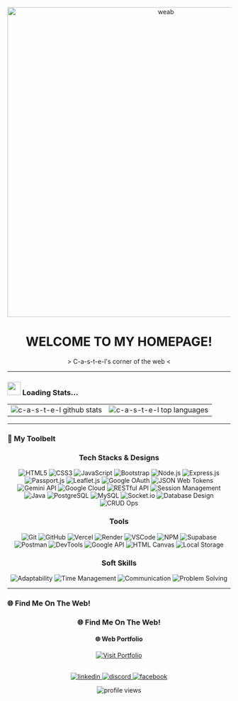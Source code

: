 <!-- 
  Hey! Welcome to my source code.
  This README is inspired by the Geocities / Y2K web aesthetic.
  Feel free to use it for your own page! :)
-->

<p align="center">
  
  <img src="https://media3.giphy.com/media/v1.Y2lkPTc5MGI3NjExbHd5eDFhbGFkM2p0bGtubnR1ZWlueXZtZXMzMmh4ejNsdW93NnpuZCZlcD12MV9pbnRlcm5hbF9naWZfYnlfaWQmY3Q9Zw/ckr4W2ppxPBeIF8dx4/giphy.gif" width="700" alt="weab">
</p>

<div id="header" align="center">
 <!-- <img src="https://media0.giphy.com/media/v1.Y2lkPTc5MGI3NjExMWdqY252YWFubG4yam9xcjRwZnBxMDlsMHhxbTZpZTZmdG0wc3YweSZlcD12MV9pbnRlcm5hbF9naWZfYnlfaWQmY3Q9Zw/ALV9PKDjbZvAVlMnT0/giphy.gif" width="100"/> --!>
  
  <h1>
    WELCOME TO MY HOMEPAGE!
  </h1>
  <p>
    > C-a-s-t-e-l's corner of the web <
  </p>
</div>

---

### <img src="https://media.giphy.com/media/WUlplcMpOCEmTGBtBW/giphy.gif" width="30"> Loading Stats...


<table align="center">
  <tr>
    <td valign="top">
      <img src="https://github-readme-stats.vercel.app/api?username=C-a-s-t-e-l&show_icons=true&locale=en&theme=synthwave&line_height=27" alt="c-a-s-t-e-l github stats" />
    </td>
    <td valign="top">
      <img src="https://github-readme-stats.vercel.app/api/top-langs?username=C-a-s-t-e-l&show_icons=true&locale=en&layout=compact&theme=synthwave" alt="c-a-s-t-e-l top languages" />
    </td>
  </tr>
</table>

---

### 💾 My Toolbelt

<h3 align="center">Tech Stacks & Designs</h3>
<p align="center">
  <img src="https://img.shields.io/badge/HTML-E34F26?style=for-the-badge&logo=html5&logoColor=white" alt="HTML5"/>
  <img src="https://img.shields.io/badge/CSS-1572B6?style=for-the-badge&logo=css3&logoColor=white" alt="CSS3"/>
  <img src="https://img.shields.io/badge/JavaScript-F7DF1E?style=for-the-badge&logo=javascript&logoColor=black" alt="JavaScript"/>
  <img src="https://img.shields.io/badge/Bootstrap-7952B3?style=for-the-badge&logo=bootstrap&logoColor=white" alt="Bootstrap"/>
  <img src="https://img.shields.io/badge/Node.js-339933?style=for-the-badge&logo=node.js&logoColor=white" alt="Node.js"/>
  <img src="https://img.shields.io/badge/Express.js-000000?style=for-the-badge&logo=express&logoColor=white" alt="Express.js"/>
  <img src="https://img.shields.io/badge/Passport.js-34E27A?style=for-the-badge&logo=passport&logoColor=white" alt="Passport.js"/>
  <img src="https://img.shields.io/badge/Leaflet.js-199900?style=for-the-badge&logo=leaflet&logoColor=white" alt="Leaflet.js"/>
  <img src="https://img.shields.io/badge/Google%20OAuth-4285F4?style=for-the-badge&logo=google&logoColor=white" alt="Google OAuth"/>
  <img src="https://img.shields.io/badge/JSON%20Web%20Tokens-000000?style=for-the-badge&logo=jsonwebtokens&logoColor=white" alt="JSON Web Tokens"/>
  <img src="https://img.shields.io/badge/Gemini%20API-4285F4?style=for-the-badge&logo=google-gemini&logoColor=white" alt="Gemini API"/>
  <img src="https://img.shields.io/badge/Google%20Cloud-4285F4?style=for-the-badge&logo=google-cloud&logoColor=white" alt="Google Cloud"/>
  <img src="https://img.shields.io/badge/RESTful%20API-005B9B?style=for-the-badge" alt="RESTful API"/>
  <img src="https://img.shields.io/badge/Session%20Mngmt-8A2BE2?style=for-the-badge" alt="Session Management"/>
  <img src="https://img.shields.io/badge/Java-ED8B00?style=for-the-badge&logo=openjdk&logoColor=white" alt="Java"/>
  <img src="https://img.shields.io/badge/PostgreSQL-4169E1?style=for-the-badge&logo=postgresql&logoColor=white" alt="PostgreSQL"/>
  <img src="https://img.shields.io/badge/MySQL-4479A1?style=for-the-badge&logo=mysql&logoColor=white" alt="MySQL"/>
  <img src="https://img.shields.io/badge/Socket.io-010101?style=for-the-badge&logo=socket.io&logoColor=white" alt="Socket.io"/>
  <img src="https://img.shields.io/badge/Database%20Design-FF4500?style=for-the-badge" alt="Database Design"/>
  <img src="https://img.shields.io/badge/CRUD%20Ops-32CD32?style=for-the-badge" alt="CRUD Ops"/>
</p>

<h3 align="center">Tools</h3>
<p align="center">
  <img src="https://img.shields.io/badge/Git-F05032?style=for-the-badge&logo=git&logoColor=white" alt="Git"/>
  <img src="https://img.shields.io/badge/GitHub-181717?style=for-the-badge&logo=github&logoColor=white" alt="GitHub"/>
  <img src="https://img.shields.io/badge/Vercel-000000?style=for-the-badge&logo=vercel&logoColor=white" alt="Vercel"/>
  <img src="https://img.shields.io/badge/Render-46E3B7?style=for-the-badge&logo=render&logoColor=white" alt="Render"/>
  <img src="https://img.shields.io/badge/VSCode-007ACC?style=for-the-badge&logo=visual-studio-code&logoColor=white" alt="VSCode"/>
  <img src="https://img.shields.io/badge/NPM-CB3837?style=for-the-badge&logo=npm&logoColor=white" alt="NPM"/>
  <img src="https://img.shields.io/badge/Supabase-3FCF8E?style=for-the-badge&logo=supabase&logoColor=white" alt="Supabase"/>
  <img src="https://img.shields.io/badge/Postman-FF6C37?style=for-the-badge&logo=postman&logoColor=white" alt="Postman"/>
  <img src="https://img.shields.io/badge/DevTools-4285F4?style=for-the-badge&logo=google-chrome&logoColor=white" alt="DevTools"/>
  <img src="https://img.shields.io/badge/Google%20API-4285F4?style=for-the-badge&logo=google&logoColor=white" alt="Google API"/>
  <img src="https://img.shields.io/badge/HTML%20Canvas-E34F26?style=for-the-badge&logo=html5&logoColor=white" alt="HTML Canvas"/>
  <img src="https://img.shields.io/badge/Local%20Storage-FFD700?style=for-the-badge" alt="Local Storage"/>
</p>

<h3 align="center">Soft Skills</h3>
<p align="center">
  <img src="https://img.shields.io/badge/Adaptability-20B2AA?style=for-the-badge" alt="Adaptability"/>
  <img src="https://img.shields.io/badge/Time%20Management-FF8C00?style=for-the-badge" alt="Time Management"/>
  <img src="https://img.shields.io/badge/Communication-4682B4?style=for-the-badge" alt="Communication"/>
  <img src="https://img.shields.io/badge/Problem%20Solving-9370DB?style=for-the-badge" alt="Problem Solving"/>
</p>

---

### 🌐 Find Me On The Web!


<div align="center">

  <h3>🌐 Find Me On The Web!</h3>
  
  <h4>🌐 Web Portfolio</h4>
  <a href="https://c-a-s-t-e-l.github.io/Casport-v2">
    <img src="https://img.shields.io/badge/▲%20VISIT-000000?style=for-the-badge&logoColor=white" alt="Visit Portfolio"/>
  </a>
  <br/>
  <br/>
  
  <p>
    <a href="www.linkedin.com/in/cascodes">
      <img src="https://img.shields.io/badge/LinkedIn-0078D4?style=for-the-badge&logo=linkedin&logoColor=white" alt="linkedin" />
    </a>
    <a href="https://discordapp.com/users/567994015299928064">
      <img src="https://img.shields.io/badge/Discord-5865F2?style=for-the-badge&logo=discord&logoColor=white" alt="discord" />
    </a>
    <a href="https://www.facebook.com/profile.php?id=61579492107593">
      <img src="https://img.shields.io/badge/Facebook-1877F2?style=for-the-badge&logo=facebook&logoColor=white" alt="facebook" />
    </a>
  </p>
  
  <img src="https://komarev.com/ghpvc/?username=C-a-s-t-e-l&label=visitors&color=blue&style=for-the-badge" alt="profile views" />

</div>
